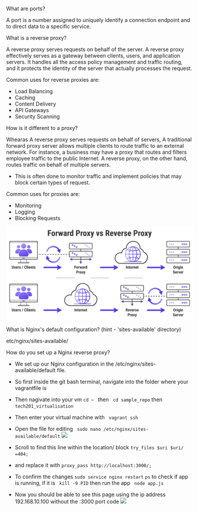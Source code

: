 What are ports?  

A port is  a number assigned to uniquely identify a connection endpoint and to direct data to a specific service.  

What is a reverse proxy?   

A reverse proxy serves requests on behalf of the server.
A reverse proxy effectively serves as a gateway between clients, users, and application servers. It handles all the access policy management and traffic routing, and it protects the identity of the server that actually processes the request.

Common uses for reverse proxies are:
- Load Balancing
- Caching
- Content Delivery
- API Gateways
- Security Scanning



How is it different to a proxy?

Whearas A reverse proxy serves requests on behalf of servers, A traditional forward proxy server allows multiple clients to route traffic to an external network. For instance, a business may have a proxy that routes and filters employee traffic to the public Internet. A reverse proxy, on the other hand, routes traffic on behalf of multiple servers.

- This is often done to monitor traffic and implement policies that may block certain types of request. 

Common uses for proxies are:
- Monitoring
- Logging
- Blocking Requests

<img src="Proxies.png">

 
What is Nginx's default configuration? (hint - 'sites-available' directory)

etc/nginx/sites-available/

How do you set up a Nginx reverse proxy?
- We set up our Nginx configuration in the /etc/nginx/sites-available/default file.
- So first inside the git bash terminal, navigate into the folder where your vagrantfile is 
- Then nagivate into your vm 
```cd ~ ```  then  ```  cd sample_repo ```  then ```  tech201_virtualisation```
- Then enter your virtual machine with ```  vagrant ssh ```
- Open the file for editing
``` sudo nano /etc/nginx/sites-available/default```
![](sites_available.png)  

- Scroll to find this line within the location/ block 
```try_files $uri $uri/ =404;```
- and replace it with 
```proxy_pass http://localhost:3000/;```
- To confirm the changes
```sudo service nginx restart```
```ps```   to check if app is running, if it is 
``` kill -9 PID```  then run the app
``` node app.js```
- Now you should be able to see this page using the ip address 192.168.10.100 without the :3000 port code
![](reverse_proxy.png)